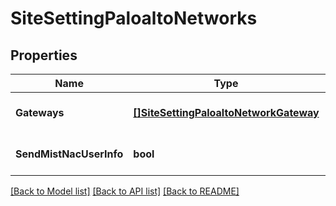 # SiteSettingPaloaltoNetworks

## Properties
Name | Type | Description | Notes
------------ | ------------- | ------------- | -------------
**Gateways** | [**[]SiteSettingPaloaltoNetworkGateway**](site_setting_paloalto_network_gateway.md) |  | [optional] [default to null]
**SendMistNacUserInfo** | **bool** |  | [optional] [default to false]

[[Back to Model list]](../README.md#documentation-for-models) [[Back to API list]](../README.md#documentation-for-api-endpoints) [[Back to README]](../README.md)

